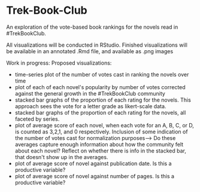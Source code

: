 # Trek-Book-Club
An exploration of the vote-based book rankings for the novels read in #TrekBookClub.

All visualizations will be conducted in RStudio.
Finished visualizations will be available in an annotated .Rmd file, and available as .png images

Work in progress:
Proposed visualizations:
* time-series plot of the number of votes cast in ranking the novels over time
* plot of each of each novel's popularity by number of votes corrected against the general growth in the #TrekBookClub community
* stacked bar graphs of the proportion of each rating for the novels. This approach sees the vote for a letter grade as likert-scale data.
* stacked bar graphs of the proportion of each rating for the novels, all faceted by series.
* plot of average score of each novel, when each vote for an A, B, C, or D, is counted as 3,2,1, and 0 respectively. Inclusion of some indication of the number of votes cast for normalization purposes--> Do these averages capture enough information about how the community felt about each novel? Reflect on whether there is info in the stacked bar, that doesn't show up in the averages.
* plot of average score of novel against publication date. Is this a productive variable?
* plot of average score of novel against number of pages. Is this a productive variable?
